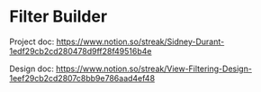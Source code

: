 # Filter Builder

Project doc: https://www.notion.so/streak/Sidney-Durant-1edf29cb2cd280478d9ff28f49516b4e

Design doc: https://www.notion.so/streak/View-Filtering-Design-1eef29cb2cd2807c8bb9e786aad4ef48
